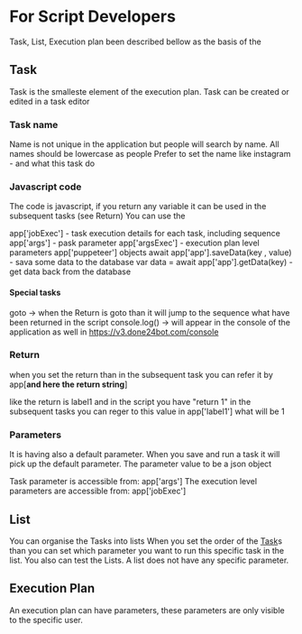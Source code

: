 <script type="text/javascript" src="/chat.js" ></script>
# For Script Developers

Task, List, Execution plan been described bellow as the basis of the 

## Task
Task is the smalleste element of the execution plan.
Task can be created or edited in a task editor

### Task name
Name is not unique in the application but people will search by name.
All names should be lowercase as people
Prefer to set the name like 
instagram - and what this task do

### Javascript code
The code is javascript, if you return any variable it can be used in the subsequent tasks (see Return)
You can use the 

app['jobExec'] - task execution details for each task, including sequence
app['args'] - pask parameter
app['argsExec'] - execution plan level parameters
app['puppeteer'] objects
await app['app'].saveData(key , value) - sava some data to the database
var data = await app['app'].getData(key) - get data back from the database

#### Special tasks
goto -> when the Return is goto than it will jump to the sequence what have been returned in the script
console.log() -> will appear in the console of the application as well in https://v3.done24bot.com/console


### Return
when you set the return than in the subsequent task you can refer it by app[**and here the return string**]

like the return is label1 and in the script you have "return 1"
in the subsequent tasks you can reger to this value in app['label1'] what will be 1

### Parameters
It is having also a default parameter.
When you save and run a task it will pick up the default parameter.
The parameter value to be a json object

Task parameter is accessible from: app['args']
The execution level parameters are accessible from: app['jobExec']

## List
You can organise the Tasks into lists
When you set the order of the [Task](Task)s than you can set which parameter you want to run this specific task in the list.
You also can test the Lists.
A list does not have any specific parameter.

## Execution Plan
An execution plan can have parameters, these parameters are only visible to the specific user.
